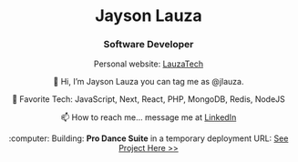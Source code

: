 <h1 align="center">Jayson Lauza</h1>
<h3 align="center">Software Developer</h3>
<p align="center">Personal website: <a href="https://jayson-lauza.vercel.app">LauzaTech</a></p>

<p align="center">👋 Hi, I’m Jayson Lauza you can tag me as @jlauza.</p>
<p align="center">👀 Favorite Tech: JavaScript, Next, React, PHP, MongoDB, Redis, NodeJS</p>
<p align="center">📫 How to reach me... message me at <a href="https://www.linkedin.com/in/jayson-lauza-a4441948/">LinkedIn</a></p>
<p align="center">:computer: Building: <strong>Pro Dance Suite</strong> in a temporary deployment URL: <a href="https://pro-dance-suite.vercel.app">See Project Here >></a></p>
